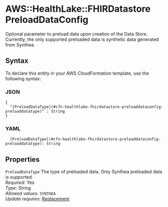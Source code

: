 # AWS::HealthLake::FHIRDatastore PreloadDataConfig<a name="aws-properties-healthlake-fhirdatastore-preloaddataconfig"></a>

Optional parameter to preload data upon creation of the Data Store\. Currently, the only supported preloaded data is synthetic data generated from Synthea\.

## Syntax<a name="aws-properties-healthlake-fhirdatastore-preloaddataconfig-syntax"></a>

To declare this entity in your AWS CloudFormation template, use the following syntax:

### JSON<a name="aws-properties-healthlake-fhirdatastore-preloaddataconfig-syntax.json"></a>

```
{
  "[PreloadDataType](#cfn-healthlake-fhirdatastore-preloaddataconfig-preloaddatatype)" : String
}
```

### YAML<a name="aws-properties-healthlake-fhirdatastore-preloaddataconfig-syntax.yaml"></a>

```
  [PreloadDataType](#cfn-healthlake-fhirdatastore-preloaddataconfig-preloaddatatype): String
```

## Properties<a name="aws-properties-healthlake-fhirdatastore-preloaddataconfig-properties"></a>

`PreloadDataType`  <a name="cfn-healthlake-fhirdatastore-preloaddataconfig-preloaddatatype"></a>
The type of preloaded data\. Only Synthea preloaded data is supported\.  
*Required*: Yes  
*Type*: String  
*Allowed values*: `SYNTHEA`  
*Update requires*: [Replacement](https://docs.aws.amazon.com/AWSCloudFormation/latest/UserGuide/using-cfn-updating-stacks-update-behaviors.html#update-replacement)